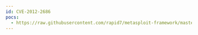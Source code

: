 ```yaml
---
id: CVE-2012-2686
pocs:
  - https://raw.githubusercontent.com/rapid7/metasploit-framework/master/modules/auxiliary/dos/ssl/openssl_aesni.rb
---
```

